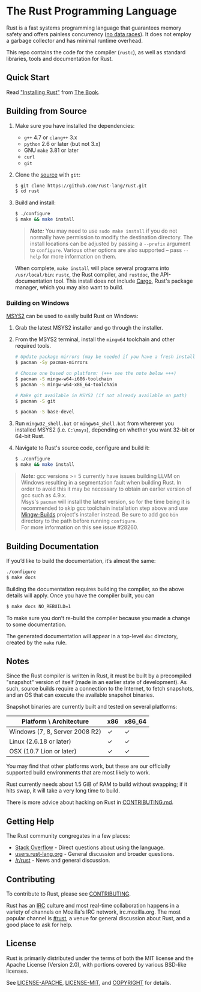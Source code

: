 # The Rust Programming Language

Rust is a fast systems programming language that guarantees
memory safety and offers painless concurrency ([no data races]).
It does not employ a garbage collector and has minimal runtime overhead.

This repo contains the code for the compiler (`rustc`), as well
as standard libraries, tools and documentation for Rust.

[no data races]: http://blog.rust-lang.org/2015/04/10/Fearless-Concurrency.html

## Quick Start

Read ["Installing Rust"] from [The Book].

["Installing Rust"]: https://doc.rust-lang.org/book/installing-rust.html
[The Book]: https://doc.rust-lang.org/book/index.html

## Building from Source

1. Make sure you have installed the dependencies:

   * `g++` 4.7 or `clang++` 3.x
   * `python` 2.6 or later (but not 3.x)
   * GNU `make` 3.81 or later
   * `curl`
   * `git`

2. Clone the [source] with `git`:

   ```sh
   $ git clone https://github.com/rust-lang/rust.git
   $ cd rust
   ```

[source]: https://github.com/rust-lang/rust

3. Build and install:

    ```sh
    $ ./configure
    $ make && make install
    ```

    > ***Note:*** You may need to use `sudo make install` if you do not
    > normally have permission to modify the destination directory. The
    > install locations can be adjusted by passing a `--prefix` argument
    > to `configure`. Various other options are also supported – pass
    > `--help` for more information on them.

    When complete, `make install` will place several programs into
    `/usr/local/bin`: `rustc`, the Rust compiler, and `rustdoc`, the
    API-documentation tool. This install does not include [Cargo],
    Rust's package manager, which you may also want to build.

[Cargo]: https://github.com/rust-lang/cargo

### Building on Windows

[MSYS2](http://msys2.github.io/) can be used to easily build Rust on Windows:

1. Grab the latest MSYS2 installer and go through the installer.

2. From the MSYS2 terminal, install the `mingw64` toolchain and other required
   tools.

   ```sh
   # Update package mirrors (may be needed if you have a fresh install of MSYS2)
   $ pacman -Sy pacman-mirrors

   # Choose one based on platform: (+++ see the note below +++)
   $ pacman -S mingw-w64-i686-toolchain
   $ pacman -S mingw-w64-x86_64-toolchain

   # Make git available in MSYS2 (if not already available on path)
   $ pacman -S git

   $ pacman -S base-devel
   ```

3. Run `mingw32_shell.bat` or `mingw64_shell.bat` from wherever you installed
   MSYS2 (i.e. `C:\msys`), depending on whether you want 32-bit or 64-bit Rust.

4. Navigate to Rust's source code, configure and build it:

   ```sh
   $ ./configure
   $ make && make install
   ```
> ***Note:*** gcc versions >= 5 currently have issues building LLVM on Windows
> resulting in a segmentation fault when building Rust. In order to avoid this
> it may be necessary to obtain an earlier version of gcc such as 4.9.x.  
> Msys's `pacman` will install the latest version, so for the time being it is
> recommended to skip gcc toolchain installation step above and use [Mingw-Builds]
> project's installer instead.  Be sure to add gcc `bin` directory to the path
> before running `configure`.  
> For more information on this see issue #28260.

[Mingw-Builds]: http://sourceforge.net/projects/mingw-w64/

## Building Documentation

If you’d like to build the documentation, it’s almost the same:

```sh
./configure
$ make docs
```

Building the documentation requires building the compiler, so the above
details will apply. Once you have the compiler built, you can

```sh
$ make docs NO_REBUILD=1
```

To make sure you don’t re-build the compiler because you made a change
to some documentation.

The generated documentation will appear in a top-level `doc` directory,
created by the `make` rule.

## Notes

Since the Rust compiler is written in Rust, it must be built by a
precompiled "snapshot" version of itself (made in an earlier state of
development). As such, source builds require a connection to the Internet, to
fetch snapshots, and an OS that can execute the available snapshot binaries.

Snapshot binaries are currently built and tested on several platforms:

| Platform \ Architecture        | x86 | x86_64 |
|--------------------------------|-----|--------|
| Windows (7, 8, Server 2008 R2) | ✓   | ✓      |
| Linux (2.6.18 or later)        | ✓   | ✓      |
| OSX (10.7 Lion or later)       | ✓   | ✓      |

You may find that other platforms work, but these are our officially
supported build environments that are most likely to work.

Rust currently needs about 1.5 GiB of RAM to build without swapping; if it hits
swap, it will take a very long time to build.

There is more advice about hacking on Rust in [CONTRIBUTING.md].

[CONTRIBUTING.md]: https://github.com/rust-lang/rust/blob/master/CONTRIBUTING.md

## Getting Help

The Rust community congregates in a few places:

* [Stack Overflow] - Direct questions about using the language.
* [users.rust-lang.org] - General discussion and broader questions.
* [/r/rust] - News and general discussion.

[Stack Overflow]: http://stackoverflow.com/questions/tagged/rust
[/r/rust]: http://reddit.com/r/rust
[users.rust-lang.org]: https://users.rust-lang.org/

## Contributing

To contribute to Rust, please see [CONTRIBUTING](CONTRIBUTING.md).

Rust has an [IRC] culture and most real-time collaboration happens in a
variety of channels on Mozilla's IRC network, irc.mozilla.org. The
most popular channel is [#rust], a venue for general discussion about
Rust, and a good place to ask for help.

[IRC]: https://en.wikipedia.org/wiki/Internet_Relay_Chat
[#rust]: irc://irc.mozilla.org/rust

## License

Rust is primarily distributed under the terms of both the MIT license
and the Apache License (Version 2.0), with portions covered by various
BSD-like licenses.

See [LICENSE-APACHE](LICENSE-APACHE), [LICENSE-MIT](LICENSE-MIT), and [COPYRIGHT](COPYRIGHT) for details.
